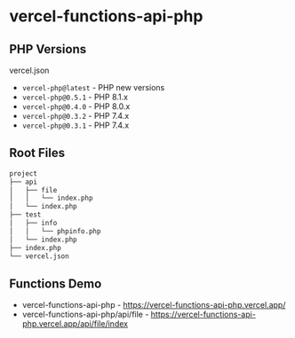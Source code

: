 # vercel-functions-api-php

## PHP Versions

vercel.json
- `vercel-php@latest` - PHP new versions
- `vercel-php@0.5.1` - PHP 8.1.x
- `vercel-php@0.4.0` - PHP 8.0.x
- `vercel-php@0.3.2` - PHP 7.4.x
- `vercel-php@0.3.1` - PHP 7.4.x

## Root Files

```sh
project
├── api
│   ├── file
│   │   └── index.php
│   └── index.php
├── test
│   ├── info
│   │   └── phpinfo.php
│   └── index.php
├── index.php
└── vercel.json
```

## Functions Demo

- vercel-functions-api-php - https://vercel-functions-api-php.vercel.app/
- vercel-functions-api-php/api/file - https://vercel-functions-api-php.vercel.app/api/file/index
